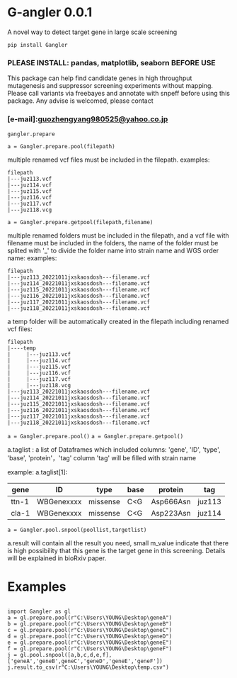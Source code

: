 
# G-angler 0.0.1
A novel way to detect target gene in large scale screening




```pip install Gangler```
### PLEASE INSTALL: pandas, matplotlib, seaborn BEFORE USE
This package can help find candidate genes in high throughput mutagenesis and suppressor screening experiments
without mapping.
Please call variants via freebayes and annotate with snpeff before using this package.
Any advise is welcomed, please contact
 ### [e-mail]:guozhengyang980525@yahoo.co.jp


```gangler.prepare```

```a = Gangler.prepare.pool(filepath)```

   multiple renamed vcf files must be included in the filepath.
   examples:
```
filepath
|---juz113.vcf
|---juz114.vcf
|---juz115.vcf
|---juz116.vcf
|---juz117.vcf
|---juz118.vcg
```

```a = Gangler.prepare.getpool(filepath,filename)```

   multiple renamed folders must be included in the filepath, and a vcf file with filename must be included
   in the folders, the name of the folder must be splited with '_' to divide the folder name into strain name and
   WGS order name:
examples:
```
filepath
|---juz113_20221011jxskaosdosh---filename.vcf
|---juz114_20221011jxskaosdosh---filename.vcf
|---juz115_20221011jxskaosdosh---filename.vcf
|---juz116_20221011jxskaosdosh---filename.vcf
|---juz117_20221011jxskaosdosh---filename.vcf
|---juz118_20221011jxskaosdosh---filename.vcf
```


a temp folder will be automatically created in the filepath including renamed vcf files:
  ```
filepath
|----temp
|     |---juz113.vcf
|     |---juz114.vcf
|     |---juz115.vcf
|     |---juz116.vcf
|     |---juz117.vcf
|     |---juz118.vcg
|---juz113_20221011jxskaosdosh---filename.vcf
|---juz114_20221011jxskaosdosh---filename.vcf
|---juz115_20221011jxskaosdosh---filename.vcf
|---juz116_20221011jxskaosdosh---filename.vcf
|---juz117_20221011jxskaosdosh---filename.vcf
|---juz118_20221011jxskaosdosh---filename.vcf
```



```a = Gangler.prepare.pool()```
         ```a = Gangler.prepare.getpool()```

   a.taglist : a list of Dataframes which included columns: 'gene', 'ID', 'type', 'base', 'protein'，'tag'
   column 'tag' will be filled with strain name

example:
   a.taglist[1]:

|   gene |    ID      |   type   | base | protein |     tag |
| ---- | -------- |  ------ |  -------  |  ----  | -----  |
| ttn-1 | WBGenexxxx  | missense | C<G | Asp666Asn | juz113 |
| cla-1 | WBGenexxxx  | missense | C<G | Asp223Asn | juz114 |


```a = Gangler.pool.snpool(poollist,targetlist)```

a.result will contain all the result you need, small m_value indicate that there is high possibility that this gene is the target gene in this screening. Details will be explained in bioRxiv paper. 

# Examples

```

import Gangler as gl
a = gl.prepare.pool(r"C:\Users\YOUNG\Desktop\geneA")
b = gl.prepare.pool(r"C:\Users\YOUNG\Desktop\geneB")
c = gl.prepare.pool(r"C:\Users\YOUNG\Desktop\geneC")
d = gl.prepare.pool(r"C:\Users\YOUNG\Desktop\geneD")
e = gl.prepare.pool(r"C:\Users\YOUNG\Desktop\geneE")
f = gl.prepare.pool(r"C:\Users\YOUNG\Desktop\geneF")
j = gl.pool.snpool([a,b,c,d,e,f],['geneA','geneB',geneC','geneD','geneE','geneF'])
j.result.to_csv(r"C:\Users\YOUNG\Desktop\temp.csv")

```
